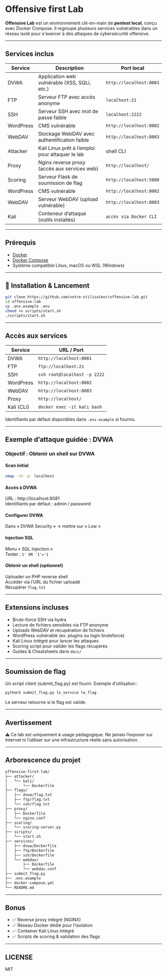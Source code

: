 # Offensive first Lab

**Offensive Lab** est un environnement clé-en-main de **pentest local**, conçu avec Docker Compose. Il regroupe plusieurs services vulnérables dans un réseau isolé pour s'exercer à des attaques de cybersécurité offensive.

---

## Services inclus

| Service    | Description                                        | Port local             |
|------------|----------------------------------------------------|------------------------|
| DVWA       | Application web vulnérable (XSS, SQLi, etc.)       | `http://localhost:8081` |
| FTP        | Serveur FTP avec accès anonyme                     | `localhost:21`         |
| SSH        | Serveur SSH avec mot de passe faible               | `localhost:2222`       |
| WordPress  | CMS vulnérable                                     | `http://localhost:8082` |
| WebDAV     | Stockage WebDAV avec authentification faible       | `http://localhost:8083` |
| Attacker   | Kali Linux prêt à l’emploi pour attaquer le lab    | shell CLI              |
| Proxy      | Nginx reverse proxy (accès aux services web)       | `http://localhost/`    |
| Scoring    | Serveur Flask de soumission de flag                | `http://localhost:5000` |
| WordPress  | CMS vulnérable                                     | `http://localhost:8082` |
| WebDAV     | Serveur WebDAV (upload vulnérable)                 | `http://localhost:8083` |
| Kali       | Conteneur d’attaque (outils installés)             | `accès via Docker CLI` |

---

## Prérequis

- [Docker](https://docs.docker.com/get-docker/)
- [Docker Compose](https://docs.docker.com/compose/install/)
- Système compatible Linux, macOS ou WSL (Windows)

---

## 🚀 Installation & Lancement

```bash
git clone https://github.com/votre-utilisateur/offensive-lab.git
cd offensive-lab
cp .env.example .env
chmod +x scripts/start.sh
./scripts/start.sh
```

---

## Accès aux services

| Service    | URL / Port                |
|------------|---------------------------|
| DVWA       | `http://localhost:8081`   |
| FTP        | `ftp://localhost:21`      |
| SSH        | `ssh root@localhost -p 2222` |
| WordPress  | `http://localhost:8082`   |
| WebDAV     | `http://localhost:8083`   |
| Proxy      | `http://localhost/`       |
| Kali (CLI) | `docker exec -it kali bash` |

Identifiants par défaut disponibles dans `.env.example` si fournis.

---

## Exemple d’attaque guidée : DVWA

### Objectif : Obtenir un shell sur DVWA

#### Scan initial
```bash
nmap -sV -p- localhost
```

#### Accès à DVWA
URL : http://localhost:8081  
Identifiants par défaut : admin / password

#### Configurer DVWA
Dans « DVWA Security » → mettre sur « Low »

#### Injection SQL
Menu « SQL Injection »  
Tester : `1' OR '1'='1`

#### Obtenir un shell (optionnel)
Uploader un PHP reverse shell  
Accéder via l’URL du fichier uploadé  
Récupérer `flag.txt`

---

## Extensions incluses

- Brute-force SSH via hydra
- Lecture de fichiers sensibles via FTP anonyme
- Uploads WebDAV et récupération de fichiers
- WordPress vulnérable (ex: plugins ou login bruteforce)
- Kali Linux intégré pour lancer les attaques
- Scoring script pour valider les flags récupérés
- Guides & Cheatsheets dans `docs/`

---

## Soumission de flag

Un script client (submit_flag.py) est fourni. Exemple d’utilisation :

```bash
python3 submit_flag.py le_service le_flag
```
Le serveur retourne si le flag est valide.

---

## Avertissement

⚠️ Ce lab est uniquement à usage pédagogique. Ne jamais l’exposer sur Internet ni l’utiliser sur une infrastructure réelle sans autorisation.

---

## Arborescence du projet

```bash
offensive-first-lab/
├── attacker/
│   └── kali/
│       └── Dockerfile
├── flags/
│   ├── dvwa/flag.txt
│   ├── ftp/flag.txt
│   └── ssh/flag.txt
├── proxy/
│   ├── Dockerfile
│   └── nginx.conf
├── scoring/
│   └── scoring-server.py
├── scripts/
│   └── start.sh
├── services/
│   ├── dvwa/Dockerfile
│   ├── ftp/Dockerfile
│   ├── ssh/Dockerfile
│   └── webdav/
│       ├── Dockerfile
│       └── webdav.conf
├── submit_flag.py
├── .env.example
├── docker-compose.yml
└── README.md
```

---

## Bonus

- ✅ Reverse proxy intégré (NGINX)
- ✅ Réseau Docker dédié pour l’isolation
- ✅ Container Kali Linux intégré
- ✅ Scripts de scoring & validation des flags

---

## LICENSE

MIT
